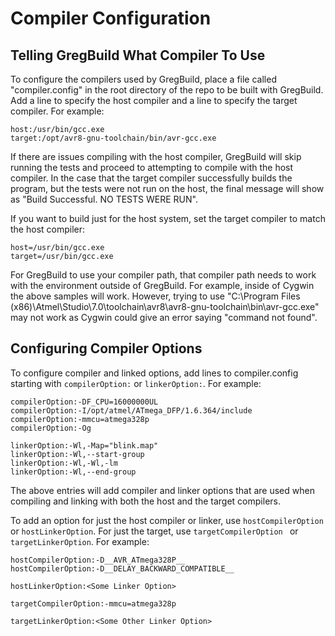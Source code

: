 # Compiler Configuration


## Telling GregBuild What Compiler To Use

To configure the compilers used by GregBuild, place a file called "compiler.config" in
the root directory of the repo to be built with GregBuild. Add a line to specify the
host compiler and a line to specify the target compiler. For example:

```
host:/usr/bin/gcc.exe
target:/opt/avr8-gnu-toolchain/bin/avr-gcc.exe
```

If there are issues compiling with the host compiler, GregBuild will skip running the tests and proceed to attempting to compile with the host compiler. In the case that
the target compiler successfully builds the program, but the tests were not run on
the host, the final message will show as "Build Successful. NO TESTS WERE RUN".

If you want to build just for the host system, set the target compiler to match
the host compiler:

```
host=/usr/bin/gcc.exe
target=/usr/bin/gcc.exe
```

For GregBuild to use your compiler path, that compiler path needs to work with the environment outside of GregBuild. For example, inside of Cygwin the above samples
will work. However, trying to use "C:\Program Files (x86)\Atmel\Studio\7.0\toolchain\avr8\avr8-gnu-toolchain\bin\avr-gcc.exe" may not work as Cygwin could give an error saying "command not found".


## Configuring Compiler Options

To configure compiler and linked options, add lines to compiler.config starting with 
`compilerOption:` or `linkerOption:`. For example:

```
compilerOption:-DF_CPU=16000000UL
compilerOption:-I/opt/atmel/ATmega_DFP/1.6.364/include
compilerOption:-mmcu=atmega328p
compilerOption:-Og

linkerOption:-Wl,-Map="blink.map"
linkerOption:-Wl,--start-group
linkerOption:-Wl,-Wl,-lm
linkerOption:-Wl,--end-group
```

The above entries will add compiler and linker options that are used when compiling
and linking with both the host and the target compilers. 

To add an option
for just the host compiler or linker, use `hostCompilerOption` or `hostLinkerOption`.
For just the target, use `targetCompilerOption ` or `targetLinkerOption`. For example:

```
hostCompilerOption:-D__AVR_ATmega328P__
hostCompilerOption:-D__DELAY_BACKWARD_COMPATIBLE__

hostLinkerOption:<Some Linker Option>

targetCompilerOption:-mmcu=atmega328p

targetLinkerOption:<Some Other Linker Option>
```